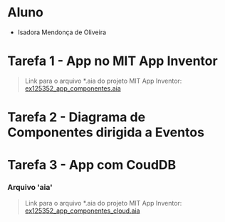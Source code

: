 # Aluno
* Isadora Mendonça de Oliveira 

# Tarefa 1 - App no MIT App Inventor




> Link para o arquivo *.aia do projeto MIT App Inventor: [ex125352_app_componentes.aia]()

# Tarefa 2 - Diagrama de Componentes dirigida a Eventos



# Tarefa 3 - App com CoudDB



### Arquivo 'aia'
> Link para o arquivo *.aia do projeto MIT App Inventor: [ex125352_app_componentes_cloud.aia](https://github.com/paulobazooka/component2learn/blob/master/labs/2021/03-mvc/solucoes/PauloSergioNascimento/app/ex125352_app_componentes_cloud.aia) 
